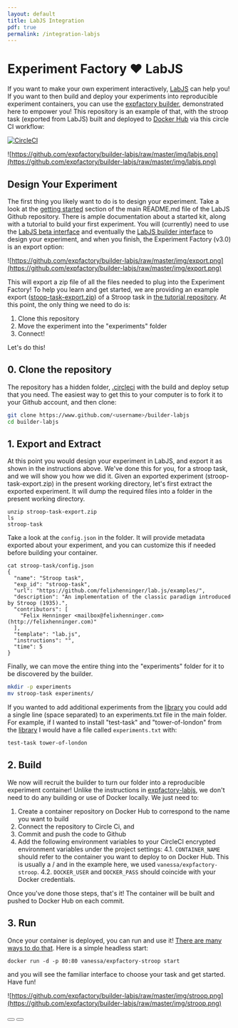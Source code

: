 ```yaml
---
layout: default
title: LabJS Integration
pdf: true
permalink: /integration-labjs
---
```


# Experiment Factory :heart: LabJS

If you want to make your own experiment interactively, [LabJS](https://github.com/getify/LABjs) can help you!
If you want to then build and deploy your experiments into reproducible experiment containers, you
can use the [expfactory builder](https://expfactory.github.io/builder), demonstrated here to empower you! This repository is an example of that, with the stroop task (exported from LabJS) built and deployed to [Docker Hub](https://hub.docker.com/r/vanessa/expfactory-stroop/) via this circle CI workflow:

[![CircleCI](https://circleci.com/gh/expfactory/builder-labjs.svg?style=svg)](https://circleci.com/gh/expfactory/builder-labjs)

![https://github.com/expfactory/builder-labjs/raw/master/img/labjs.png](https://github.com/expfactory/builder-labjs/raw/master/img/labjs.png)

## Design Your Experiment

The first thing you likely want to do is to design your experiment. Take a look at the [getting started](https://github.com/FelixHenninger/lab.js) section of the main README.md file of the LabJS Github repository. There is ample documentation about a started kit, along with a tutorial to build your first experiment. You will (currently) need to use the [LabJS beta interface](https://labjs-beta-tour.netlify.com) and eventually the [LabJS builder interface](https://labjs.felixhenninger.com/) to design your experiment, and when you finish, the Experiment Factory (v3.0) is an export option:

![https://github.com/expfactory/builder-labjs/raw/master/img/export.png](https://github.com/expfactory/builder-labjs/raw/master/img/export.png)

This will export a zip file of all the files needed to plug into the Experiment Factory! To help you learn and get started, we are providing an example export ([stoop-task-export.zip](https://github.com/expfactory/builder-labjs/blob/master/stroop-task-export.zip)) of a Stroop task in [the tutorial repository](https://github.com/expfactory/builder-labjs). At this point, the only thing we need to do is:

 1. Clone this repository
 2. Move the experiment into the "experiments" folder
 3. Connect!

Let's do this!

## 0. Clone the repository
The repository has a hidden folder, [.circleci](https://github.com/expfactory/builder-labjs/tree/master/.circleci) with the build and deploy setup that you need. The easiest way to get this to your computer is to fork it to your Github account, and then clone:

```bash
git clone https://www.github.com/<username>/builder-labjs
cd builder-labjs
```

## 1. Export and Extract
At this point you would design your experiment in LabJS, and export it as shown in the instructions above. We've done this for you, for a stroop task, and we will show you how we did it. Given an exported experiment (stroop-task-export.zip) in the present working directory, let's first extract the exported experiment. It will dump the required files into a folder in the present working directory.

```
unzip stroop-task-export.zip
ls
stroop-task
```

Take a look at the `config.json` in the folder. It will provide metadata exported about your experiment, and you can customize this if needed before building your container.

```
cat stroop-task/config.json 
{
  "name": "Stroop task",
  "exp_id": "stroop-task",
  "url": "https://github.com/felixhenninger/lab.js/examples/",
  "description": "An implementation of the classic paradigm introduced by Stroop (1935).",
  "contributors": [
    "Felix Henninger <mailbox@felixhenninger.com> (http://felixhenninger.com)"
  ],
  "template": "lab.js",
  "instructions": "",
  "time": 5
}
```

Finally, we can move the entire thing into the "experiments" folder for it to be discovered by the builder.

```bash
mkdir -p experiments
mv stroop-task experiments/
```
If you wanted to add additional experiments from the [library](https://expfactory.github.io/experiments)
you could add a single line (space separated) to an experiments.txt file in the main folder. For example, if I wanted to install "test-task" and "tower-of-london" from the [library](https://expfactory.github.io/experiments) I would have a file called `experiments.txt` with:

```bash
test-task tower-of-london
```

## 2. Build
We now will recruit the builder to turn our folder into a reproducible experiment container!
Unlike the instructions in [expfactory-labjs](https://www.github.com/expfactory/expfactory-labjs),
we don't need to do any building or use of Docker locally. We just need to:

 1. Create a container repository on Docker Hub to correspond to the name you want to build
 2. Connect the repository to Circle Ci, and
 3. Commit and push the code to Github
 4. Add the following environment variables to your CircleCI encrypted environment variables under the project settings:
   4.1. `CONTAINER_NAME` should refer to the container you want to deploy to on Docker Hub. This is usually a <username>/<reponame> and in the example here, we used `vanessa/expfactory-stroop`.
   4.2. `DOCKER_USER` and `DOCKER_PASS` should coincide with your Docker credentials.

Once you've done those steps, that's it! The container will be built and pushed to Docker Hub on each commit.

## 3. Run
Once your container is deployed, you can run and use it! [There are many ways to do that](/usage). Here is a simple headless start:

```
docker run -d -p 80:80 vanessa/expfactory-stroop start
```

and you will see the familiar interface to choose your task and get started. Have fun!

![https://github.com/expfactory/builder-labjs/raw/master/img/stroop.png](https://github.com/expfactory/builder-labjs/raw/master/img/stroop.png)

<div>
    <a href="/integration-robots"><button class="previous-button btn btn-primary"><i class="fa fa-chevron-left"></i> </button></a>
    <a href="/integrations"><button class="next-button btn btn-primary"><i class="fa fa-chevron-right"></i> </button></a>
</div><br>
